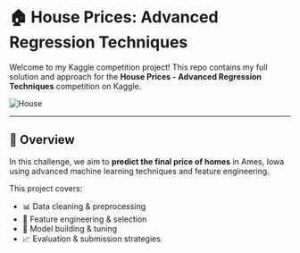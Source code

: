 # 🏠 House Prices: Advanced Regression Techniques

Welcome to my Kaggle competition project! This repo contains my full solution and approach for the **House Prices - Advanced Regression Techniques** competition on Kaggle.

![House](https://storage.googleapis.com/kaggle-media/competitions/House%20Prices/kaggle_5407_media_housesbanner.png)

---

## 🚀 Overview

In this challenge, we aim to **predict the final price of homes** in Ames, Iowa using advanced machine learning techniques and feature engineering.

This project covers:

- 📊 Data cleaning & preprocessing  
- 🧠 Feature engineering & selection  
- 🤖 Model building & tuning
- 📈 Evaluation & submission strategies






